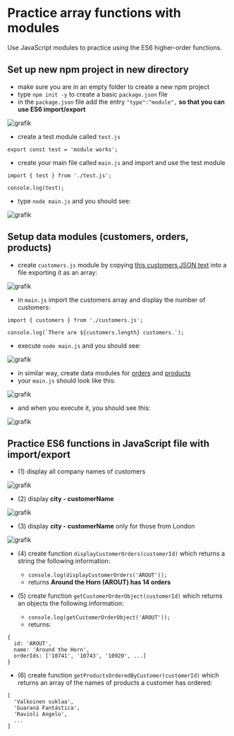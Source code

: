 #  Practice array functions with modules
  
  
Use JavaScript modules to practice using the ES6 higher-order functions.
  
##  Set up new npm project in new directory
  
  
- make sure you are in an empty folder to create a new npm project
- type `npm init -y` to create a basic `package.json` file
- in the `package.json` file add the entry `"type":"module",` **so that you can use ES6 import/export**
  
![grafik](https://user-images.githubusercontent.com/446574/156308171-389fccff-b314-4b6e-9745-2ccd9a10eb77.png )
  
- create a test module called `test.js`
```
export const test = 'module works';
```
- create your main file called `main.js` and import and use the test module
```
import { test } from './test.js';
  
console.log(test);
```
- type `node main.js` and you should see:
  
![grafik](https://user-images.githubusercontent.com/446574/156309658-48e08584-5f2f-4d50-b300-b36c7952ca06.png )
  
  
##  Setup data modules (customers, orders, products)
  
  
- create `customers.js` module by copying [this customers JSON text](https://raw.githubusercontent.com/graphql-compose/graphql-compose-examples/master/examples/northwind/data/json/customers.json ) into a file exporting it as an array:
  
![grafik](https://user-images.githubusercontent.com/446574/156311218-6ad51e6d-5a85-43c4-83a9-42f2239a9e74.png )
  
- in `main.js` import the customers array and display the number of customers:
```
import { customers } from './customers.js';
  
console.log(`There are ${customers.length} customers.`);
```
- execute `node main.js` and you should see:
  
![grafik](https://user-images.githubusercontent.com/446574/156311349-9dac871a-f114-476c-aef8-7c454644aca6.png )
  
- in similar way, create data modules for [orders](https://raw.githubusercontent.com/graphql-compose/graphql-compose-examples/master/examples/northwind/data/json/orders.json ) and [products](https://raw.githubusercontent.com/graphql-compose/graphql-compose-examples/master/examples/northwind/data/json/products.json )
- your `main.js` should look like this:
  
![grafik](https://user-images.githubusercontent.com/446574/156313091-fad26490-9f57-4677-9b1f-b013699714f2.png )
  
- and when you execute it, you should see this:
  
![grafik](https://user-images.githubusercontent.com/446574/156313126-674d876a-e272-4403-b7ae-9ccb636d0d67.png )
  
  
##  Practice ES6 functions in JavaScript file with import/export
  
  
- (1) display all company names of customers
  
![grafik](https://user-images.githubusercontent.com/446574/156314478-6a7d0848-1541-4aec-954d-403e6ee5ddff.png )
  
- (2) display **city - customerName** 
  
![grafik](https://user-images.githubusercontent.com/446574/156314331-0c4d5c1b-e9d5-4423-b586-03fb6de4a2a3.png )
  
- (3) display **city - customerName** only for those from London
  
![grafik](https://user-images.githubusercontent.com/446574/156314859-23f09fa7-6f8f-4ab8-908c-f1837ff266cf.png )
  
- (4) create function `displayCustomerOrders(customerId)` which returns a string the following information:
    - `console.log(displayCustomerOrders('AROUT'));`
    - returns **Around the Horn (AROUT) has 14 orders**
  
- (5) create function `getCustomerOrderObject(customerId)` which returns an objects the following information:
    - `console.log(getCustomerOrderObject('AROUT'));`
    - returns:
```
{
  id: 'AROUT',
  name: 'Around the Horn',
  orderIds: ['10741', '10743', '10920', ...]
}
```
  
  
- (6) create function `getProductsOrderedByCustomer(customerId)` which returns an array of the names of products a customer has ordered:
```
[
  'Valkoinen suklaa',
  'Guaraná Fantástica',
  'Ravioli Angelo',
  ...
]
```
  